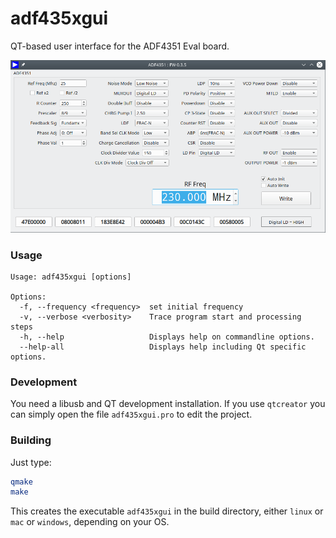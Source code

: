 adf435xgui
==========

QT-based user interface for the ADF4351 Eval board.

![adf435xgui](adf435xgui.png)

### Usage

```
Usage: adf435xgui [options]

Options:
  -f, --frequency <frequency>  set initial frequency
  -v, --verbose <verbosity>    Trace program start and processing steps
  -h, --help                   Displays help on commandline options.
  --help-all                   Displays help including Qt specific options.
```

### Development

You need a libusb and QT development installation.
If you use `qtcreator` you can simply open the file `adf435xgui.pro` to edit the project.

### Building

Just type:
```sh
qmake
make
```
This creates the executable `adf435xgui` in the build directory,
either `linux` or `mac` or `windows`, depending on your OS.

